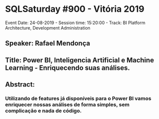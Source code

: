 # SQLSaturday #900 - Vitória 2019
Event Date: 24-08-2019 - Session time: 15:20:00 - Track: BI Platform Architecture, Development  Administration
## Speaker: Rafael Mendonça
## Title: Power BI,  Inteligencia Artificial e Machine Learning - Enriquecendo suas análises.
## Abstract:
### Utilizando de features já disponíveis para o Power BI vamos enriquecer nossas análises de forma simples, sem complicação e nada de código.

